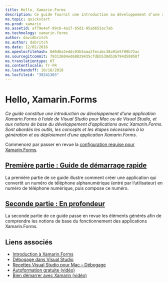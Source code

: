 ```yaml
---
title: Hello, Xamarin.Forms
description: Ce guide fournit une introduction au développement d’une application Xamarin.Forms à l’aide de Visual Studio pour Mac ou Visual Studio, et aux notions de base du développement d’applications avec Xamarin.Forms.
ms.topic: quickstart
ms.prod: xamarin
ms.assetid: af79e4ef-99c6-4a17-b5d1-95ab652ac7ab
ms.technology: xamarin-forms
author: davidbritch
ms.author: dabritch
ms.date: 12/02/2016
ms.openlocfilehash: 0d0d6a2eddc03b5aaa2fecabc38a91e5f09b72ac
ms.sourcegitcommit: 79313604ed68829435cfdbb530db36794d50858f
ms.translationtype: HT
ms.contentlocale: fr-FR
ms.lasthandoff: 10/18/2018
ms.locfileid: "39241303"
---
```

# <a name="hello-xamarinforms"></a>Hello, Xamarin.Forms

_Ce guide constitue une introduction au développement d’une application Xamarin.Forms à l’aide de Visual Studio pour Mac ou de Visual Studio, et aux notions de base du développement d’applications avec Xamarin.Forms. Sont abordés les outils, les concepts et les étapes nécessaires à la génération et au déploiement d’une application Xamarin.Forms._

Commencez par passer en revue la [configuration requise pour Xamarin.Forms](~/cross-platform/get-started/installation/index.md).

## <a name="part-1-quickstartxamarin-formsget-startedhello-xamarin-formsquickstartmd"></a>[Première partie : Guide de démarrage rapide](~/xamarin-forms/get-started/hello-xamarin-forms/quickstart.md)

La première partie de ce guide illustre comment créer une application qui convertit un numéro de téléphone alphanumérique (entré par l’utilisateur) en numéro de téléphone numérique, puis compose ce numéro.

## <a name="part-2-deep-divexamarin-formsget-startedhello-xamarin-formsdeepdivemd"></a>[Seconde partie : En profondeur](~/xamarin-forms/get-started/hello-xamarin-forms/deepdive.md)

La seconde partie de ce guide passe en revue les éléments générés afin de comprendre les notions de base du fonctionnement des applications Xamarin.Forms.


## <a name="related-links"></a>Liens associés

- [Introduction à Xamarin.Forms](~/xamarin-forms/get-started/introduction-to-xamarin-forms.md)
- [Débogage dans Visual Studio](http://msdn.microsoft.com/library/k0k771bt%28v=vs.90%29.aspx)
- [Recettes Visual Studio pour Mac – Débogage](https://github.com/xamarin/recipes/tree/master/Recipes/cross-platform/ide/debugging)
- [Autoformation gratuite (vidéo)](https://university.xamarin.com/self-guided)
- [Bien démarrer avec Xamarin (vidéo)](https://developer.xamarin.com/videos/)
